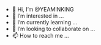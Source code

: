 - 👋 Hi, I’m @YEAMINKING
- 👀 I’m interested in ...
- 🌱 I’m currently learning ...
- 💞️ I’m looking to collaborate on ...
- 📫 How to reach me ...

<!---
YEAMINKING/YEAMINKING is a ✨ special ✨ repository because its `README.md` (this file) appears on your GitHub profile.
You can click the Preview link to take a look at your changes.
--->

